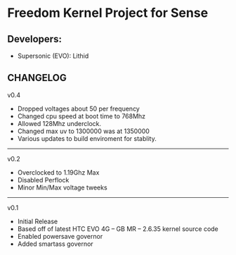 Freedom Kernel Project for Sense
==============

Developers:
------------
* Supersonic (EVO): Lithid

CHANGELOG
------------
v0.4

* Dropped voltages about 50 per frequency
* Changed cpu speed at boot time to 768Mhz
* Allowed 128Mhz underclock.
* Changed max uv to 1300000 was at 1350000
* Various updates to build enviroment for stablity.

------------
v0.2

* Overclocked to 1.19Ghz Max
* Disabled Perflock
* Minor Min/Max voltage tweeks

------------
v0.1

* Initial Release
* Based off of latest HTC EVO 4G – GB MR – 2.6.35 kernel source code
* Enabled powersave governor
* Added smartass governor
